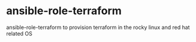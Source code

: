 # ansible-role-terraform
ansible-role-terraform to provision terraform in the rocky linux and red hat related OS
